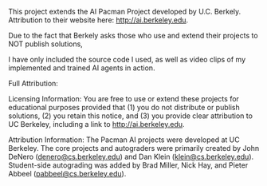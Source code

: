 This project extends the AI Pacman Project developed by U.C. Berkely. Attribution to their website here: http://ai.berkeley.edu.

Due to the fact that Berkely asks those who use and extend their projects to NOT publish solutions, 

I have only included the source code I used, as well as video clips of my implemented and trained AI agents in action.

Full Attribution: 

  Licensing Information:  You are free to use or extend these projects for educational purposes provided that 
  (1) you do not distribute or publish solutions, (2) you retain this notice, and (3) you provide clear
   attribution to UC Berkeley, including a link to http://ai.berkeley.edu.
  
  Attribution Information: The Pacman AI projects were developed at UC Berkeley.
  The core projects and autograders were primarily created by John DeNero (denero@cs.berkeley.edu) and Dan Klein (klein@cs.berkeley.edu).
  Student-side autograding was added by Brad Miller, Nick Hay, and Pieter Abbeel (pabbeel@cs.berkeley.edu).
